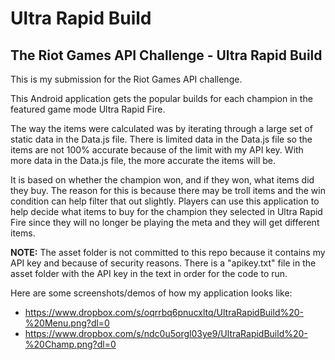 # Ultra Rapid Build
The Riot Games API Challenge - Ultra Rapid Build
--------------
This is my submission for the Riot Games API challenge.

This Android application gets the popular builds for each champion in the featured game mode Ultra Rapid Fire.

The way the items were calculated was by iterating through a large set of static data in the Data.js file. There is limited data in the Data.js file so the items are not 100% accurate because of the limit with my API key. With more data in the Data.js file, the more accurate the items will be.

It is based on whether the champion won, and if they won, what items did they buy. The reason for this is because there may be troll items and the win condition can help filter that out slightly. Players can use this application to help decide what items to buy for the champion they selected in Ultra Rapid Fire since they will no longer be playing the meta and they will get different items.

**NOTE:** The asset folder is not committed to this repo because it contains my API key and because of security reasons. There is a "apikey.txt" file in the asset folder with the API key in the text in order for the code to run.

Here are some screenshots/demos of how my application looks like:
- https://www.dropbox.com/s/oqrrbq6pnucxltq/UltraRapidBuild%20-%20Menu.png?dl=0
- https://www.dropbox.com/s/ndc0u5orgl03ye9/UltraRapidBuild%20-%20Champ.png?dl=0

